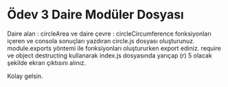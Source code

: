 # Ödev 3 Daire Modüler Dosyası

Daire alan : circleArea ve daire çevre : circleCircumference fonksiyonları içeren ve consola sonuçları yazdıran circle.js dosyası oluşturunuz.
module.exports yöntemi ile fonksiyonları oluştururken export ediniz.
require ve object destructing kullanarak index.js dosyasında yarıçap (r) 5 olacak şekilde ekran çıktısını alınız.

Kolay gelsin.